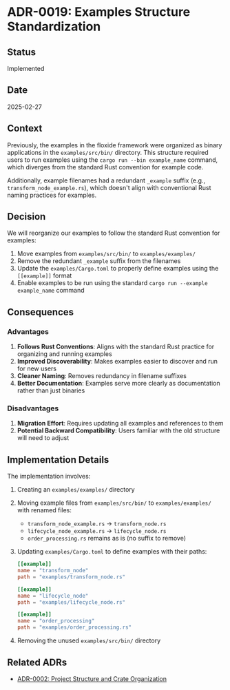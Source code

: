 # ADR-0019: Examples Structure Standardization

## Status

Implemented

## Date

2025-02-27

## Context

Previously, the examples in the floxide framework were organized as binary applications in the `examples/src/bin/` directory. This structure required users to run examples using the `cargo run --bin example_name` command, which diverges from the standard Rust convention for example code.

Additionally, example filenames had a redundant `_example` suffix (e.g., `transform_node_example.rs`), which doesn't align with conventional Rust naming practices for examples.

## Decision

We will reorganize our examples to follow the standard Rust convention for examples:

1. Move examples from `examples/src/bin/` to `examples/examples/`
2. Remove the redundant `_example` suffix from the filenames
3. Update the `examples/Cargo.toml` to properly define examples using the `[[example]]` format
4. Enable examples to be run using the standard `cargo run --example example_name` command

## Consequences

### Advantages

1. **Follows Rust Conventions**: Aligns with the standard Rust practice for organizing and running examples
2. **Improved Discoverability**: Makes examples easier to discover and run for new users
3. **Cleaner Naming**: Removes redundancy in filename suffixes
4. **Better Documentation**: Examples serve more clearly as documentation rather than just binaries

### Disadvantages

1. **Migration Effort**: Requires updating all examples and references to them
2. **Potential Backward Compatibility**: Users familiar with the old structure will need to adjust

## Implementation Details

The implementation involves:

1. Creating an `examples/examples/` directory
2. Moving example files from `examples/src/bin/` to `examples/examples/` with renamed files:
   - `transform_node_example.rs` → `transform_node.rs`
   - `lifecycle_node_example.rs` → `lifecycle_node.rs`
   - `order_processing.rs` remains as is (no suffix to remove)
3. Updating `examples/Cargo.toml` to define examples with their paths:

   ```toml
   [[example]]
   name = "transform_node"
   path = "examples/transform_node.rs"

   [[example]]
   name = "lifecycle_node"
   path = "examples/lifecycle_node.rs"

   [[example]]
   name = "order_processing"
   path = "examples/order_processing.rs"
   ```

4. Removing the unused `examples/src/bin/` directory

## Related ADRs

- [ADR-0002: Project Structure and Crate Organization](0002-project-structure-and-crate-organization.md)
